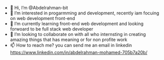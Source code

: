 - 👋 Hi, I’m @Abdelrahman-bit
- 👀 I’m interested in progarmming and development, recently iam focuing on web development front-end 
- 🌱 I’m currently learning front-end web development and looking forwoard to be full stack web developer
- 💞️ I’m looking to collaborate on with all who internsting in creating amazing things that has meaning or for non profite work
- 📫 How to reach me? you can send me an email in linkedin 
       https://www.linkedin.com/in/abdelrahman-mohamed-705b7a20b/

<!---
Abdelrahman-bit/Abdelrahman-bit is a ✨ special ✨ repository because its `README.md` (this file) appears on your GitHub profile.
You can click the Preview link to take a look at your changes.
--->
